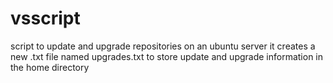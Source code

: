 # vsscript
script to update and upgrade repositories on an ubuntu server
it creates a new .txt file named upgrades.txt to store update and upgrade information in the home directory 
